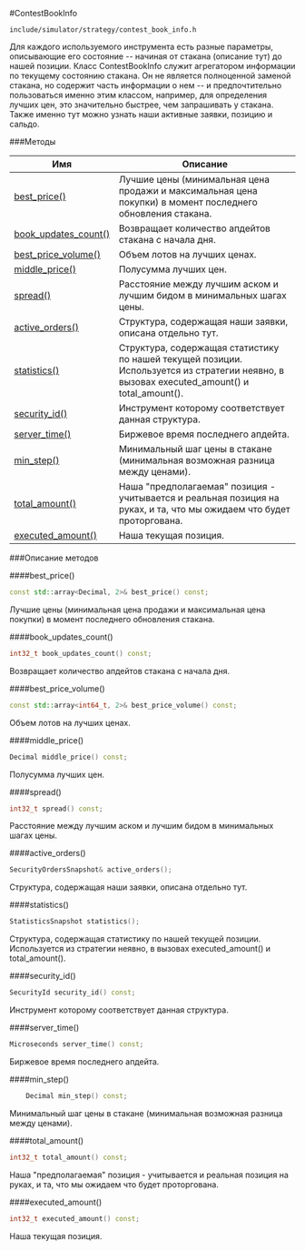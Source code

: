#ContestBookInfo

`include/simulator/strategy/contest_book_info.h`


Для каждого используемого инструмента есть разные параметры, описывающие его состояние -- начиная от стакана (описание тут) до нашей позиции. Класс ContestBookInfo служит агрегатором информации по текущему состоянию стакана. Он не является полноценной заменой стакана, но содержит часть информации о нем -- и предпочтительно пользоваться именно этим классом, например, для определения лучших цен, это значительно быстрее, чем запрашивать у стакана. Также именно тут можно узнать наши активные заявки, позицию и сальдо.


###Методы


|Имя| Описание|
|------------------|--------------------|
|[best_price()](#best_price)|Лучшие цены (минимальная цена продажи и максимальная цена покупки) в момент последнего обновления стакана.|
|[book_updates_count()](#book_updates_count)|Возвращает количество апдейтов стакана с начала дня.|
|[best_price_volume()](#best_price_volume)|Объем лотов на лучших ценах.|
|[middle_price()](#middle_price)|Полусумма лучших цен.|
|[spread()](#spread)|Расстояние между лучшим аском и лучшим бидом в минимальных шагах цены.|
|[active_orders()](#active_orders)|Структура, содержащая наши заявки, описана отдельно тут.|
|[statistics()](#statistics)|Структура, содержащая статистику по нашей текущей позиции. Используется из стратегии неявно, в вызовах executed_amount() и total_amount().|
|[security_id()](#security_id)|Инструмент которому соответствует данная структура.|
|[server_time()](#server_time)|Биржевое время последнего апдейта.|
|[min_step()](#min_step)|Минимальный шаг цены в стакане (минимальная возможная разница между ценами).|
|[total_amount()](#total_amount)|Наша "предполагаемая" позиция - учитывается и реальная позиция на руках, и та, что мы ожидаем что будет проторгована.|
|[executed_amount()](#executed_amount)|Наша текущая позиция.|

###Описание методов

<a id="best_price"></a>
####best_price()
```c++
const std::array<Decimal, 2>& best_price() const;
```
Лучшие цены (минимальная цена продажи и максимальная цена покупки) в момент последнего обновления стакана.

<a id="book_updates_count"></a>
####book_updates_count()
```c++
int32_t book_updates_count() const;
```
Возвращает количество апдейтов стакана с начала дня.

<a id="best_price_volume"></a>
####best_price_volume()
```c++
const std::array<int64_t, 2>& best_price_volume() const;
```
Объем лотов на лучших ценах.

<a id="middle_price"></a>
####middle_price()
```c++
Decimal middle_price() const;
```
Полусумма лучших цен.

<a id="spread"></a>
####spread()
```c++
int32_t spread() const;
```
Расстояние между лучшим аском и лучшим бидом в минимальных шагах цены.

<a id="active_orders"></a>
####active_orders()
```c++
SecurityOrdersSnapshot& active_orders();
```
Структура, содержащая наши заявки, описана отдельно тут.

<a id="statistics"></a>
####statistics()
```c++
StatisticsSnapshot statistics();
```
Структура, содержащая статистику по нашей текущей позиции. Используется из стратегии неявно, в вызовах executed_amount() и total_amount().

<a id="security_id"></a>
####security_id()
```c++
SecurityId security_id() const;
```
Инструмент которому соответствует данная структура.

<a id="server_time"></a>
####server_time()
```c++
Microseconds server_time() const;
```
Биржевое время последнего апдейта.

<a id="min_step"></a>
####min_step()
```c++
    Decimal min_step() const;
```
Минимальный шаг цены в стакане (минимальная возможная разница между ценами).

<a id="total_amount"></a>
####total_amount()
```c++
int32_t total_amount() const;
```
Наша "предполагаемая" позиция - учитывается и реальная позиция на руках, и та, что мы ожидаем что будет проторгована.

<a id="executed_amount"></a>
####executed_amount()
```c++
int32_t executed_amount() const;
```
Наша текущая позиция.

